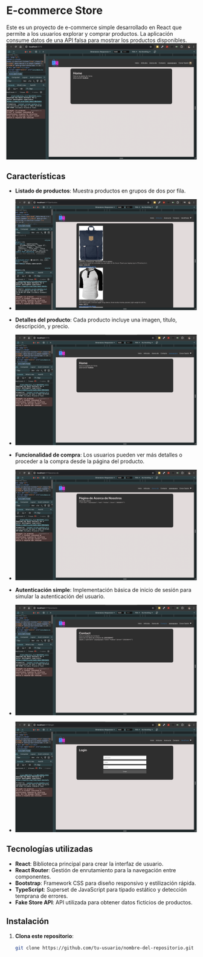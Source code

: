 # E-commerce Store

Este es un proyecto de e-commerce simple desarrollado en React que permite a los usuarios explorar y comprar productos. La aplicación consume datos de una API falsa para mostrar los productos disponibles.
![alt text](image-1.png)



## Características

- **Listado de productos**: Muestra productos en grupos de dos por fila.
- ![alt text](image.png)
- **Detalles del producto**: Cada producto incluye una imagen, título, descripción, y precio.
- ![alt text](image-4.png)
- **Funcionalidad de compra**: Los usuarios pueden ver más detalles o proceder a la compra desde la página del producto.
- ![alt text](image-2.png)


- **Autenticación simple**: Implementación básica de inicio de sesión para simular la autenticación del usuario.
- ![alt text](image-3.png)

- ![alt text](image-5.png)

## Tecnologías utilizadas

- **React**: Biblioteca principal para crear la interfaz de usuario.
- **React Router**: Gestión de enrutamiento para la navegación entre componentes.
- **Bootstrap**: Framework CSS para diseño responsivo y estilización rápida.
- **TypeScript**: Superset de JavaScript para tipado estático y detección temprana de errores.
- **Fake Store API**: API utilizada para obtener datos ficticios de productos.

## Instalación

1. **Clona este repositorio**:

   ```bash
   git clone https://github.com/tu-usuario/nombre-del-repositorio.git



